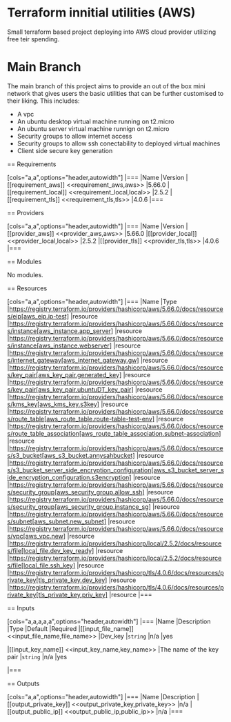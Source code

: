 # Terraform innitial utilities (AWS)
Small terraform based project deploying into AWS cloud provider utilizing free teir spending.

# Main Branch
The main branch of this project aims to provide an out of the box mini network that gives users the basic utilities that can be further customised to their liking.
This includes:
- A vpc
- An ubuntu desktop virtual machine running on t2.micro
- An ubuntu server virtual machine runnign on t2.micro
- Security groups to allow internet access
- Security groups to allow ssh conectability to deployed virtual machines
- Client side secure key generation 

== Requirements

[cols="a,a",options="header,autowidth"]
|===
|Name |Version
|[[requirement_aws]] <<requirement_aws,aws>> |5.66.0
|[[requirement_local]] <<requirement_local,local>> |2.5.2
|[[requirement_tls]] <<requirement_tls,tls>> |4.0.6
|===

== Providers

[cols="a,a",options="header,autowidth"]
|===
|Name |Version
|[[provider_aws]] <<provider_aws,aws>> |5.66.0
|[[provider_local]] <<provider_local,local>> |2.5.2
|[[provider_tls]] <<provider_tls,tls>> |4.0.6
|===

== Modules

No modules.

== Resources

[cols="a,a",options="header,autowidth"]
|===
|Name |Type
|https://registry.terraform.io/providers/hashicorp/aws/5.66.0/docs/resources/eip[aws_eip.ip-test] |resource
|https://registry.terraform.io/providers/hashicorp/aws/5.66.0/docs/resources/instance[aws_instance.app_server] |resource
|https://registry.terraform.io/providers/hashicorp/aws/5.66.0/docs/resources/instance[aws_instance.webserver] |resource
|https://registry.terraform.io/providers/hashicorp/aws/5.66.0/docs/resources/internet_gateway[aws_internet_gateway.gw] |resource
|https://registry.terraform.io/providers/hashicorp/aws/5.66.0/docs/resources/key_pair[aws_key_pair.generated_key] |resource
|https://registry.terraform.io/providers/hashicorp/aws/5.66.0/docs/resources/key_pair[aws_key_pair.ubuntuDT_key_pair] |resource
|https://registry.terraform.io/providers/hashicorp/aws/5.66.0/docs/resources/kms_key[aws_kms_key.s3key] |resource
|https://registry.terraform.io/providers/hashicorp/aws/5.66.0/docs/resources/route_table[aws_route_table.route-table-test-env] |resource
|https://registry.terraform.io/providers/hashicorp/aws/5.66.0/docs/resources/route_table_association[aws_route_table_association.subnet-association] |resource
|https://registry.terraform.io/providers/hashicorp/aws/5.66.0/docs/resources/s3_bucket[aws_s3_bucket.annysahbucket] |resource
|https://registry.terraform.io/providers/hashicorp/aws/5.66.0/docs/resources/s3_bucket_server_side_encryption_configuration[aws_s3_bucket_server_side_encryption_configuration.s3encryption] |resource
|https://registry.terraform.io/providers/hashicorp/aws/5.66.0/docs/resources/security_group[aws_security_group.allow_ssh] |resource
|https://registry.terraform.io/providers/hashicorp/aws/5.66.0/docs/resources/security_group[aws_security_group.instance_sg] |resource
|https://registry.terraform.io/providers/hashicorp/aws/5.66.0/docs/resources/subnet[aws_subnet.new_subnet] |resource
|https://registry.terraform.io/providers/hashicorp/aws/5.66.0/docs/resources/vpc[aws_vpc.new] |resource
|https://registry.terraform.io/providers/hashicorp/local/2.5.2/docs/resources/file[local_file.dev_key_ready] |resource
|https://registry.terraform.io/providers/hashicorp/local/2.5.2/docs/resources/file[local_file.ssh_key] |resource
|https://registry.terraform.io/providers/hashicorp/tls/4.0.6/docs/resources/private_key[tls_private_key.dev_key] |resource
|https://registry.terraform.io/providers/hashicorp/tls/4.0.6/docs/resources/private_key[tls_private_key.priv_key] |resource
|===

== Inputs

[cols="a,a,a,a,a",options="header,autowidth"]
|===
|Name |Description |Type |Default |Required
|[[input_file_name]] <<input_file_name,file_name>>
|Dev_key
|`string`
|n/a
|yes

|[[input_key_name]] <<input_key_name,key_name>>
|The name of the key pair
|`string`
|n/a
|yes

|===

== Outputs

[cols="a,a",options="header,autowidth"]
|===
|Name |Description
|[[output_private_key]] <<output_private_key,private_key>> |n/a
|[[output_public_ip]] <<output_public_ip,public_ip>> |n/a
|===
